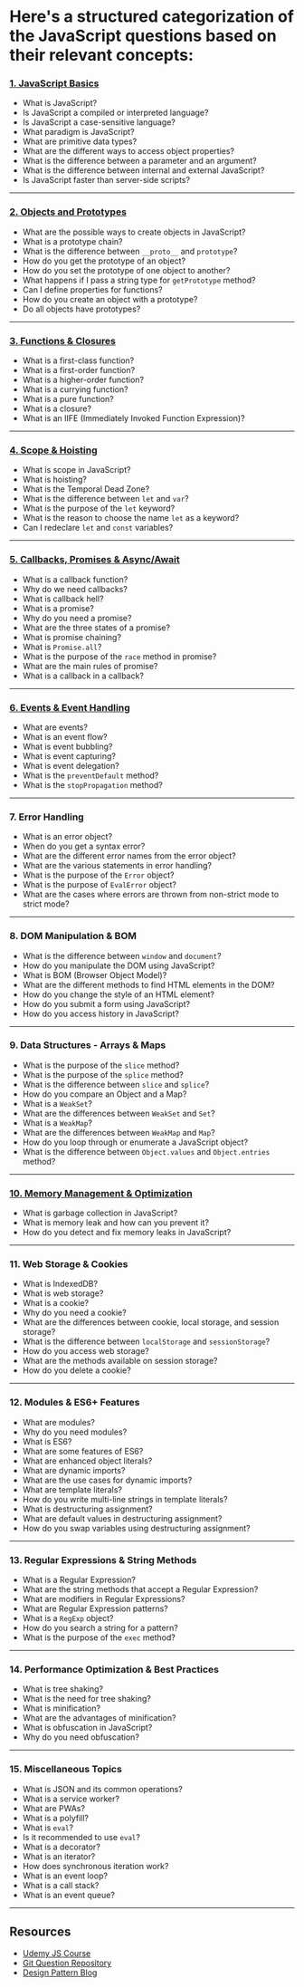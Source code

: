 # Here's a structured categorization of the JavaScript questions based on their relevant concepts:

### [**1. JavaScript Basics**](./1.Fundamentals/JS_Basics.md)

- What is JavaScript?
- Is JavaScript a compiled or interpreted language?
- Is JavaScript a case-sensitive language?
- What paradigm is JavaScript?
- What are primitive data types?
- What are the different ways to access object properties?
- What is the difference between a parameter and an argument?
- What is the difference between internal and external JavaScript?
- Is JavaScript faster than server-side scripts?

---

### [**2. Objects and Prototypes**](./6.OOPS)

- What are the possible ways to create objects in JavaScript?
- What is a prototype chain?
- What is the difference between `__proto__` and `prototype`?
- How do you get the prototype of an object?
- How do you set the prototype of one object to another?
- What happens if I pass a string type for `getPrototype` method?
- Can I define properties for functions?
- How do you create an object with a prototype?
- Do all objects have prototypes?

---

### [**3. Functions & Closures**](./4.Functions)

- What is a first-class function?
- What is a first-order function?
- What is a higher-order function?
- What is a currying function?
- What is a pure function?
- What is a closure?
- What is an IIFE (Immediately Invoked Function Expression)?

---

### [**4. Scope & Hoisting**](./2.Behind%20The%20Scene)

- What is scope in JavaScript?
- What is hoisting?
- What is the Temporal Dead Zone?
- What is the difference between `let` and `var`?
- What is the purpose of the `let` keyword?
- What is the reason to choose the name `let` as a keyword?
- Can I redeclare `let` and `const` variables?

---

### [**5. Callbacks, Promises & Async/Await**](./7.Asynchronous)

- What is a callback function?
- Why do we need callbacks?
- What is callback hell?
- What is a promise?
- Why do you need a promise?
- What are the three states of a promise?
- What is promise chaining?
- What is `Promise.all`?
- What is the purpose of the `race` method in promise?
- What are the main rules of promise?
- What is a callback in a callback?

---

### [**6. Events & Event Handling**](./5.DOM)

- What are events?
- What is an event flow?
- What is event bubbling?
- What is event capturing?
- What is event delegation?
- What is the `preventDefault` method?
- What is the `stopPropagation` method?

---

### **7. Error Handling**

- What is an error object?
- When do you get a syntax error?
- What are the different error names from the error object?
- What are the various statements in error handling?
- What is the purpose of the `Error` object?
- What is the purpose of `EvalError` object?
- What are the cases where errors are thrown from non-strict mode to strict mode?

---

### **8. DOM Manipulation & BOM**

- What is the difference between `window` and `document`?
- How do you manipulate the DOM using JavaScript?
- What is BOM (Browser Object Model)?
- What are the different methods to find HTML elements in the DOM?
- How do you change the style of an HTML element?
- How do you submit a form using JavaScript?
- How do you access history in JavaScript?

---

### **9. Data Structures - Arrays & Maps**

- What is the purpose of the `slice` method?
- What is the purpose of the `splice` method?
- What is the difference between `slice` and `splice`?
- How do you compare an Object and a Map?
- What is a `WeakSet`?
- What are the differences between `WeakSet` and `Set`?
- What is a `WeakMap`?
- What are the differences between `WeakMap` and `Map`?
- How do you loop through or enumerate a JavaScript object?
- What is the difference between `Object.values` and `Object.entries` method?

---

### [**10. Memory Management & Optimization**](./2.Behind%20The%20Scene/JS_Memory_Management.md)

- What is garbage collection in JavaScript?
- What is memory leak and how can you prevent it?
- How do you detect and fix memory leaks in JavaScript?

---

### **11. Web Storage & Cookies**

- What is IndexedDB?
- What is web storage?
- What is a cookie?
- Why do you need a cookie?
- What are the differences between cookie, local storage, and session storage?
- What is the difference between `localStorage` and `sessionStorage`?
- How do you access web storage?
- What are the methods available on session storage?
- How do you delete a cookie?

---

### **12. Modules & ES6+ Features**

- What are modules?
- Why do you need modules?
- What is ES6?
- What are some features of ES6?
- What are enhanced object literals?
- What are dynamic imports?
- What are the use cases for dynamic imports?
- What are template literals?
- How do you write multi-line strings in template literals?
- What is destructuring assignment?
- What are default values in destructuring assignment?
- How do you swap variables using destructuring assignment?

---

### **13. Regular Expressions & String Methods**

- What is a Regular Expression?
- What are the string methods that accept a Regular Expression?
- What are modifiers in Regular Expressions?
- What are Regular Expression patterns?
- What is a `RegExp` object?
- How do you search a string for a pattern?
- What is the purpose of the `exec` method?

---

### **14. Performance Optimization & Best Practices**

- What is tree shaking?
- What is the need for tree shaking?
- What is minification?
- What are the advantages of minification?
- What is obfuscation in JavaScript?
- Why do you need obfuscation?

---

### **15. Miscellaneous Topics**

- What is JSON and its common operations?
- What is a service worker?
- What are PWAs?
- What is a polyfill?
- What is `eval`?
- Is it recommended to use `eval`?
- What is a decorator?
- What is an iterator?
- How does synchronous iteration work?
- What is an event loop?
- What is a call stack?
- What is an event queue?

---

## Resources

- [Udemy JS Course](https://www.udemy.com/course/the-complete-javascript-course/?couponCode=ST1MT31025G3)
- [Git Question Repository](https://github.com/sudheerj/javascript-interview-questions)
- [Design Pattern Blog](https://www.patterns.dev/)
